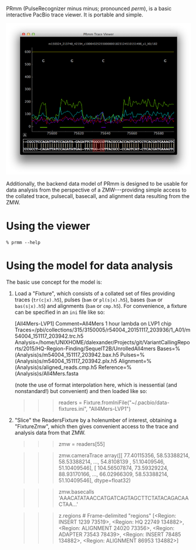 PRmm (PulseRecognizer minus minus; pronounced *perm*), is a basic
interactive PacBio trace viewer.  It is portable and simple.

![Screenshot](./screenshot.png)

Additionally, the backend data model of PRmm is designed to be usable
for data analysis from the perspective of a ZMW---providing simple
access to the collated trace, pulsecall, basecall, and alignment data
resulting from the ZMW.

# Using the viewer

    % prmm --help
    

# Using the model for data analysis

The basic use concept for the model is:

  1. Load a "Fixture", which consists of a collated set of
     files providing traces (`tr(c|x).h5`), pulses (`bam` or
     `pl(s|x).h5`), bases (`bam` or `bas(s|x).h5`) and alignments
     (`bam` or `cmp.h5`).  For convenience, a fixture can be specified
     in an `ini` file like so:

        [All4Mers-LVP1]
        Comment=All4Mers 1 hour lambda on LVP1 chip
        Traces=/pbi/collections/315/3150005/r54004_20151117_203936/1_A01/m54004_151117_203942.trc.h5
        Analysis=/home/UNIXHOME/dalexander/Projects/git/VariantCallingReports/2015/HQ-Region-Finding/SequelT2B/UnrolledAll4mers
        Bases=%(Analysis)s/m54004_151117_203942.bax.h5
        Pulses=%(Analysis)s/m54004_151117_203942.plx.h5
        Alignment=%(Analysis)s/aligned_reads.cmp.h5
        Reference=%(Analysis)s/All4Mers.fasta

     (note the use of format interpolation here, which is inessential (and nonstandard!)
     but convenient) and then loaded like so:

        >>> readers = Fixture.fromIniFile("~/.pacbio/data-fixtures.ini", "All4Mers-LVP1")


  2. "Slice" the ReadersFixture by a holenumber of interest, obtaining
     a "FixtureZmw", which then gives convenient access to the trace
     and analysis data from that ZMW.

        >>> zmw = readers[55]

        >>> zmw.cameraTrace
        array([[  77.40115356,   58.53388214,   58.53388214, ...,   54.8108139 ,
                  51.10409546,   51.10409546],
               [ 104.56507874,   73.59329224,   88.93170166, ...,   66.02966309,
                  58.53388214,   51.10409546], dtype=float32)

        >>> zmw.basecalls
        'AAACATATAACCATGATCAGTAGCTTCTATACAGACAACTAA...'

        >>> z.regions  # Frame-delimited "regions"
         [<Region:     INSERT    1239   73519>,
          <Region:         HQ   22749  134882>,
          <Region:  ALIGNMENT   24020   73356>,
          <Region:    ADAPTER   73543   78439>,
          <Region:     INSERT   78485  134882>,
          <Region:  ALIGNMENT   86953  134882>]
